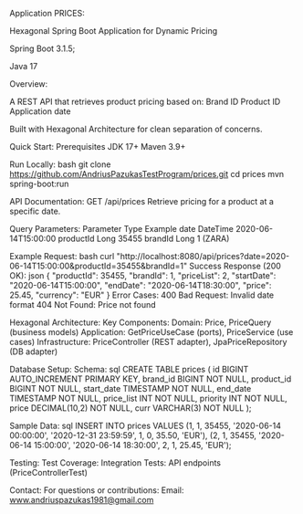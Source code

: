 Application PRICES:

Hexagonal Spring Boot Application for Dynamic Pricing

Spring Boot 3.1.5; 

Java 17

Overview:

A REST API that retrieves product pricing based on:
Brand ID
Product ID
Application date

Built with Hexagonal Architecture for clean separation of concerns.

Quick Start:
Prerequisites
JDK 17+
Maven 3.9+

Run Locally:
bash
git clone https://github.com/AndriusPazukasTestProgram/prices.git
cd prices
mvn spring-boot:run

API Documentation:
GET /api/prices
Retrieve pricing for a product at a specific date.

Query Parameters:
Parameter	Type		Example
date	DateTime		2020-06-14T15:00:00
productId	Long		35455
brandId	Long	  	1 (ZARA)

Example Request:
bash
curl "http://localhost:8080/api/prices?date=2020-06-14T15:00:00&productId=35455&brandId=1"
Success Response (200 OK):
json
{
  "productId": 35455,
  "brandId": 1,
  "priceList": 2,
  "startDate": "2020-06-14T15:00:00",
  "endDate": "2020-06-14T18:30:00",
  "price": 25.45,
  "currency": "EUR"
}
Error Cases:
400 Bad Request: Invalid date format
404 Not Found: Price not found

Hexagonal Architecture:
Key Components:
Domain: Price, PriceQuery (business models)
Application: GetPriceUseCase (ports), PriceService (use cases)
Infrastructure: PriceController (REST adapter), JpaPriceRepository (DB adapter)

Database Setup:
Schema:
sql
CREATE TABLE prices (
  id BIGINT AUTO_INCREMENT PRIMARY KEY,
  brand_id BIGINT NOT NULL,
  product_id BIGINT NOT NULL,
  start_date TIMESTAMP NOT NULL,
  end_date TIMESTAMP NOT NULL,
  price_list INT NOT NULL,
  priority INT NOT NULL,
  price DECIMAL(10,2) NOT NULL,
  curr VARCHAR(3) NOT NULL
);

Sample Data:
sql
INSERT INTO prices VALUES 
(1, 1, 35455, '2020-06-14 00:00:00', '2020-12-31 23:59:59', 1, 0, 35.50, 'EUR'),
(2, 1, 35455, '2020-06-14 15:00:00', '2020-06-14 18:30:00', 2, 1, 25.45, 'EUR');

Testing:
Test Coverage:
Integration Tests: API endpoints (PriceControllerTest)


Contact:
For questions or contributions:
Email: www.andriuspazukas1981@gmail.com


